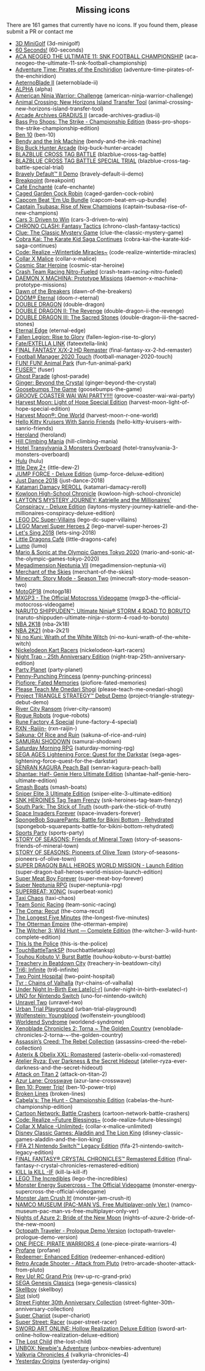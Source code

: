 <h2 align="center">Missing icons</h2>

There are 161 games that currently have no icons. If you found them, please submit a PR or contact me

- [3D MiniGolf](https://yuzu-emu.org/game/3d-minigolf/) (3d-minigolf)
- [60 Seconds!](https://yuzu-emu.org/game/60-seconds/) (60-seconds)
- [ACA NEOGEO THE ULTIMATE 11: SNK FOOTBALL CHAMPIONSHIP](https://yuzu-emu.org/game/aca-neogeo-the-ultimate-11-snk-football-championship/) (aca-neogeo-the-ultimate-11-snk-football-championship)
- [Adventure Time: Pirates of the Enchiridion](https://yuzu-emu.org/game/adventure-time-pirates-of-the-enchiridion/) (adventure-time-pirates-of-the-enchiridion)
- [AeternoBlade II](https://yuzu-emu.org/game/aeternoblade-ii/) (aeternoblade-ii)
- [ALPHA](https://yuzu-emu.org/game/alpha/) (alpha)
- [American Ninja Warrior: Challenge](https://yuzu-emu.org/game/american-ninja-warrior-challenge/) (american-ninja-warrior-challenge)
- [Animal Crossing: New Horizons Island Transfer Tool](https://yuzu-emu.org/game/animal-crossing-new-horizons-island-transfer-tool/) (animal-crossing-new-horizons-island-transfer-tool)
- [Arcade Archives GRADIUS II](https://yuzu-emu.org/game/arcade-archives-gradius-ii/) (arcade-archives-gradius-ii)
- [Bass Pro Shops: The Strike - Championship Edition](https://yuzu-emu.org/game/bass-pro-shops-the-strike-championship-edition/) (bass-pro-shops-the-strike-championship-edition)
- [Ben 10](https://yuzu-emu.org/game/ben-10/) (ben-10)
- [Bendy and the Ink Machine](https://yuzu-emu.org/game/bendy-and-the-ink-machine/) (bendy-and-the-ink-machine)
- [Big Buck Hunter Arcade](https://yuzu-emu.org/game/big-buck-hunter-arcade/) (big-buck-hunter-arcade)
- [BLAZBLUE CROSS TAG BATTLE](https://yuzu-emu.org/game/blazblue-cross-tag-battle/) (blazblue-cross-tag-battle)
- [BLAZBLUE CROSS TAG BATTLE SPECIAL TRIAL](https://yuzu-emu.org/game/blazblue-cross-tag-battle-special-trial/) (blazblue-cross-tag-battle-special-trial)
- [Bravely Default™ II Demo](https://yuzu-emu.org/game/bravely-default-ii-demo/) (bravely-default-ii-demo)
- [Breakpoint](https://yuzu-emu.org/game/breakpoint/) (breakpoint)
- [Café Enchanté](https://yuzu-emu.org/game/cafe-enchante/) (cafe-enchante)
- [Caged Garden Cock Robin](https://yuzu-emu.org/game/caged-garden-cock-robin/) (caged-garden-cock-robin)
- [Capcom Beat 'Em Up Bundle](https://yuzu-emu.org/game/capcom-beat-em-up-bundle/) (capcom-beat-em-up-bundle)
- [Captain Tsubasa: Rise of New Champions](https://yuzu-emu.org/game/captain-tsubasa-rise-of-new-champions/) (captain-tsubasa-rise-of-new-champions)
- [Cars 3: Driven to Win](https://yuzu-emu.org/game/cars-3-driven-to-win/) (cars-3-driven-to-win)
- [CHRONO CLASH: Fantasy Tactics](https://yuzu-emu.org/game/chrono-clash-fantasy-tactics/) (chrono-clash-fantasy-tactics)
- [Clue: The Classic Mystery Game](https://yuzu-emu.org/game/clue-the-classic-mystery-game/) (clue-the-classic-mystery-game)
- [Cobra Kai: The Karate Kid Saga Continues](https://yuzu-emu.org/game/cobra-kai-the-karate-kid-saga-continues/) (cobra-kai-the-karate-kid-saga-continues)
- [Code: Realize ~Wintertide Miracles~](https://yuzu-emu.org/game/code-realize-wintertide-miracles/) (code-realize-wintertide-miracles)
- [Collar X Malice](https://yuzu-emu.org/game/collar-x-malice/) (collar-x-malice)
- [Cosmic Star Heroine](https://yuzu-emu.org/game/cosmic-star-heroine/) (cosmic-star-heroine)
- [Crash Team Racing Nitro-Fueled](https://yuzu-emu.org/game/crash-team-racing-nitro-fueled/) (crash-team-racing-nitro-fueled)
- [DAEMON X MACHINA: Prototype Missions](https://yuzu-emu.org/game/daemon-x-machina-prototype-missions/) (daemon-x-machina-prototype-missions)
- [Dawn of the Breakers](https://yuzu-emu.org/game/dawn-of-the-breakers/) (dawn-of-the-breakers)
- [DOOM® Eternal](https://yuzu-emu.org/game/doom-r-eternal/) (doom-r-eternal)
- [DOUBLE DRAGON](https://yuzu-emu.org/game/double-dragon/) (double-dragon)
- [DOUBLE DRAGON Ⅱ: The Revenge](https://yuzu-emu.org/game/double-dragon-ii-the-revenge/) (double-dragon-ii-the-revenge)
- [DOUBLE DRAGON Ⅲ: The Sacred Stones](https://yuzu-emu.org/game/double-dragon-iii-the-sacred-stones/) (double-dragon-iii-the-sacred-stones)
- [Eternal Edge](https://yuzu-emu.org/game/eternal-edge/) (eternal-edge)
- [Fallen Legion: Rise to Glory](https://yuzu-emu.org/game/fallen-legion-rise-to-glory/) (fallen-legion-rise-to-glory)
- [Fate/EXTELLA LINK](https://yuzu-emu.org/game/fateextella-link/) (fateextella-link)
- [FINAL FANTASY X/X-2 HD Remaster](https://yuzu-emu.org/game/final-fantasy-xx-2-hd-remaster/) (final-fantasy-xx-2-hd-remaster)
- [Football Manager 2020 Touch](https://yuzu-emu.org/game/football-manager-2020-touch/) (football-manager-2020-touch)
- [FUN! FUN! Animal Park](https://yuzu-emu.org/game/fun-fun-animal-park/) (fun-fun-animal-park)
- [FUSER™](https://yuzu-emu.org/game/fuser/) (fuser)
- [Ghost Parade](https://yuzu-emu.org/game/ghost-parade/) (ghost-parade)
- [Ginger: Beyond the Crystal](https://yuzu-emu.org/game/ginger-beyond-the-crystal/) (ginger-beyond-the-crystal)
- [Goosebumps The Game](https://yuzu-emu.org/game/goosebumps-the-game/) (goosebumps-the-game)
- [GROOVE COASTER WAI WAI PARTY!!!!](https://yuzu-emu.org/game/groove-coaster-wai-wai-party/) (groove-coaster-wai-wai-party)
- [Harvest Moon: Light of Hope Special Edition](https://yuzu-emu.org/game/harvest-moon-light-of-hope-special-edition/) (harvest-moon-light-of-hope-special-edition)
- [Harvest Moon®: One World](https://yuzu-emu.org/game/harvest-moon-r-one-world/) (harvest-moon-r-one-world)
- [Hello Kitty Kruisers With Sanrio Friends](https://yuzu-emu.org/game/hello-kitty-kruisers-with-sanrio-friends/) (hello-kitty-kruisers-with-sanrio-friends)
- [Heroland](https://yuzu-emu.org/game/heroland/) (heroland)
- [Hill Climbing Mania](https://yuzu-emu.org/game/hill-climbing-mania/) (hill-climbing-mania)
- [Hotel Transylvania 3 Monsters Overboard](https://yuzu-emu.org/game/hotel-transylvania-3-monsters-overboard/) (hotel-transylvania-3-monsters-overboard)
- [Hulu](https://yuzu-emu.org/game/hulu/) (hulu)
- [Ittle Dew 2+](https://yuzu-emu.org/game/ittle-dew-2/) (ittle-dew-2)
- [JUMP FORCE - Deluxe Edition](https://yuzu-emu.org/game/jump-force-deluxe-edition/) (jump-force-deluxe-edition)
- [Just Dance 2018](https://yuzu-emu.org/game/just-dance-2018/) (just-dance-2018)
- [Katamari Damacy REROLL](https://yuzu-emu.org/game/katamari-damacy-reroll/) (katamari-damacy-reroll)
- [Kowloon High-School Chronicle](https://yuzu-emu.org/game/kowloon-high-school-chronicle/) (kowloon-high-school-chronicle)
- [LAYTON’S MYSTERY JOURNEY: Katrielle and the Millionaires’ Conspiracy - Deluxe Edition](https://yuzu-emu.org/game/laytons-mystery-journey-katrielle-and-the-millionaires-conspiracy-deluxe-edition/) (laytons-mystery-journey-katrielle-and-the-millionaires-conspiracy-deluxe-edition)
- [LEGO DC Super-Villains](https://yuzu-emu.org/game/lego-dc-super-villains/) (lego-dc-super-villains)
- [LEGO Marvel Super Heroes 2](https://yuzu-emu.org/game/lego-marvel-super-heroes-2/) (lego-marvel-super-heroes-2)
- [Let's Sing 2018](https://yuzu-emu.org/game/lets-sing-2018/) (lets-sing-2018)
- [Little Dragons Café](https://yuzu-emu.org/game/little-dragons-cafe/) (little-dragons-cafe)
- [Lumo](https://yuzu-emu.org/game/lumo/) (lumo)
- [Mario & Sonic at the Olympic Games Tokyo 2020](https://yuzu-emu.org/game/mario-and-sonic-at-the-olympic-games-tokyo-2020/) (mario-and-sonic-at-the-olympic-games-tokyo-2020)
- [Megadimension Neptunia VII](https://yuzu-emu.org/game/megadimension-neptunia-vii/) (megadimension-neptunia-vii)
- [Merchant of the Skies](https://yuzu-emu.org/game/merchant-of-the-skies/) (merchant-of-the-skies)
- [Minecraft: Story Mode - Season Two](https://yuzu-emu.org/game/minecraft-story-mode-season-two/) (minecraft-story-mode-season-two)
- [MotoGP18](https://yuzu-emu.org/game/motogp18/) (motogp18)
- [MXGP3 - The Official Motocross Videogame](https://yuzu-emu.org/game/mxgp3-the-official-motocross-videogame/) (mxgp3-the-official-motocross-videogame)
- [NARUTO SHIPPUDEN™: Ultimate Ninja® STORM 4 ROAD TO BORUTO](https://yuzu-emu.org/game/naruto-shippuden-ultimate-ninja-r-storm-4-road-to-boruto/) (naruto-shippuden-ultimate-ninja-r-storm-4-road-to-boruto)
- [NBA 2K18](https://yuzu-emu.org/game/nba-2k18/) (nba-2k18)
- [NBA 2K21](https://yuzu-emu.org/game/nba-2k21/) (nba-2k21)
- [Ni no Kuni: Wrath of the White Witch](https://yuzu-emu.org/game/ni-no-kuni-wrath-of-the-white-witch/) (ni-no-kuni-wrath-of-the-white-witch)
- [Nickelodeon Kart Racers](https://yuzu-emu.org/game/nickelodeon-kart-racers/) (nickelodeon-kart-racers)
- [Night Trap - 25th Anniversary Edition](https://yuzu-emu.org/game/night-trap-25th-anniversary-edition/) (night-trap-25th-anniversary-edition)
- [Party Planet](https://yuzu-emu.org/game/party-planet/) (party-planet)
- [Penny-Punching Princess](https://yuzu-emu.org/game/penny-punching-princess/) (penny-punching-princess)
- [Piofiore: Fated Memories](https://yuzu-emu.org/game/piofiore-fated-memories/) (piofiore-fated-memories)
- [Please Teach Me Onedari Shogi](https://yuzu-emu.org/game/please-teach-me-onedari-shogi/) (please-teach-me-onedari-shogi)
- [Project TRIANGLE STRATEGY™ Debut Demo](https://yuzu-emu.org/game/project-triangle-strategy-debut-demo/) (project-triangle-strategy-debut-demo)
- [River City Ransom](https://yuzu-emu.org/game/river-city-ransom/) (river-city-ransom)
- [Rogue Robots](https://yuzu-emu.org/game/rogue-robots/) (rogue-robots)
- [Rune Factory 4 Special](https://yuzu-emu.org/game/rune-factory-4-special/) (rune-factory-4-special)
- [RXN -Raijin-](https://yuzu-emu.org/game/rxn-raijin-/) (rxn-raijin-)
- [Sakuna: Of Rice and Ruin](https://yuzu-emu.org/game/sakuna-of-rice-and-ruin/) (sakuna-of-rice-and-ruin)
- [SAMURAI SHODOWN](https://yuzu-emu.org/game/samurai-shodown/) (samurai-shodown)
- [Saturday Morning RPG](https://yuzu-emu.org/game/saturday-morning-rpg/) (saturday-morning-rpg)
- [SEGA AGES Lightening Force: Quest for the Darkstar](https://yuzu-emu.org/game/sega-ages-lightening-force-quest-for-the-darkstar/) (sega-ages-lightening-force-quest-for-the-darkstar)
- [SENRAN KAGURA Peach Ball](https://yuzu-emu.org/game/senran-kagura-peach-ball/) (senran-kagura-peach-ball)
- [Shantae: Half- Genie Hero Ultimate Edition](https://yuzu-emu.org/game/shantae-half-genie-hero-ultimate-edition/) (shantae-half-genie-hero-ultimate-edition)
- [Smash Boats](https://yuzu-emu.org/game/smash-boats/) (smash-boats)
- [Sniper Elite 3 Ultimate Edition](https://yuzu-emu.org/game/sniper-elite-3-ultimate-edition/) (sniper-elite-3-ultimate-edition)
- [SNK HEROINES Tag Team Frenzy](https://yuzu-emu.org/game/snk-heroines-tag-team-frenzy/) (snk-heroines-tag-team-frenzy)
- [South Park: The Stick of Truth](https://yuzu-emu.org/game/south-park-the-stick-of-truth/) (south-park-the-stick-of-truth)
- [Space Invaders Forever](https://yuzu-emu.org/game/space-invaders-forever/) (space-invaders-forever)
- [SpongeBob SquarePants: Battle for Bikini Bottom - Rehydrated](https://yuzu-emu.org/game/spongebob-squarepants-battle-for-bikini-bottom-rehydrated/) (spongebob-squarepants-battle-for-bikini-bottom-rehydrated)
- [Sports Party](https://yuzu-emu.org/game/sports-party/) (sports-party)
- [STORY OF SEASONS: Friends of Mineral Town](https://yuzu-emu.org/game/story-of-seasons-friends-of-mineral-town/) (story-of-seasons-friends-of-mineral-town)
- [STORY OF SEASONS: Pioneers of Olive Town](https://yuzu-emu.org/game/story-of-seasons-pioneers-of-olive-town/) (story-of-seasons-pioneers-of-olive-town)
- [SUPER DRAGON BALL HEROES WORLD MISSION - Launch Edition](https://yuzu-emu.org/game/super-dragon-ball-heroes-world-mission-launch-edition/) (super-dragon-ball-heroes-world-mission-launch-edition)
- [Super Meat Boy Forever](https://yuzu-emu.org/game/super-meat-boy-forever/) (super-meat-boy-forever)
- [Super Neptunia RPG](https://yuzu-emu.org/game/super-neptunia-rpg/) (super-neptunia-rpg)
- [SUPERBEAT: XONiC](https://yuzu-emu.org/game/superbeat-xonic/) (superbeat-xonic)
- [Taxi Chaos](https://yuzu-emu.org/game/taxi-chaos/) (taxi-chaos)
- [Team Sonic Racing](https://yuzu-emu.org/game/team-sonic-racing/) (team-sonic-racing)
- [The Coma: Recut](https://yuzu-emu.org/game/the-coma-recut/) (the-coma-recut)
- [The Longest Five Minutes](https://yuzu-emu.org/game/the-longest-five-minutes/) (the-longest-five-minutes)
- [The Otterman Empire](https://yuzu-emu.org/game/the-otterman-empire/) (the-otterman-empire)
- [The Witcher 3: Wild Hunt — Complete Edition](https://yuzu-emu.org/game/the-witcher-3-wild-hunt-complete-edition/) (the-witcher-3-wild-hunt-complete-edition)
- [This Is the Police](https://yuzu-emu.org/game/this-is-the-police/) (this-is-the-police)
- [TouchBattleTankSP](https://yuzu-emu.org/game/touchbattletanksp/) (touchbattletanksp)
- [Touhou Kobuto V: Burst Battle](https://yuzu-emu.org/game/touhou-kobuto-v-burst-battle/) (touhou-kobuto-v-burst-battle)
- [Treachery in Beatdown City](https://yuzu-emu.org/game/treachery-in-beatdown-city/) (treachery-in-beatdown-city)
- [Tri6: Infinite](https://yuzu-emu.org/game/tri6-infinite/) (tri6-infinite)
- [Two Point Hospital](https://yuzu-emu.org/game/two-point-hospital/) (two-point-hospital)
- [Tyr : Chains of Valhalla](https://yuzu-emu.org/game/tyr-chains-of-valhalla/) (tyr-chains-of-valhalla)
- [Under Night In-Birth Exe:Late[cl-r]](https://yuzu-emu.org/game/under-night-in-birth-exelatecl-r/) (under-night-in-birth-exelatecl-r)
- [UNO for Nintendo Switch](https://yuzu-emu.org/game/uno-for-nintendo-switch/) (uno-for-nintendo-switch)
- [Unravel Two](https://yuzu-emu.org/game/unravel-two/) (unravel-two)
- [Urban Trial Playground](https://yuzu-emu.org/game/urban-trial-playground/) (urban-trial-playground)
- [Wolfenstein: Youngblood](https://yuzu-emu.org/game/wolfenstein-youngblood/) (wolfenstein-youngblood)
- [Worldend Syndrome](https://yuzu-emu.org/game/worldend-syndrome/) (worldend-syndrome)
- [Xenoblade Chronicles 2: Torna ~ The Golden Country](https://yuzu-emu.org/game/xenoblade-chronicles-2-torna-~-the-golden-country/) (xenoblade-chronicles-2-torna-~-the-golden-country)
- [Assassin’s Creed: The Rebel Collection](https://yuzu-emu.org/game/assassins-creed-the-rebel-collection/) (assassins-creed-the-rebel-collection)
- [Asterix & Obelix XXL: Romastered](https://yuzu-emu.org/game/asterix-obelix-xxl-romastered/) (asterix-obelix-xxl-romastered)
- [Atelier Ryza: Ever Darkness & the Secret Hideout](https://yuzu-emu.org/game/atelier-ryza-ever-darkness-and-the-secret-hideout/) (atelier-ryza-ever-darkness-and-the-secret-hideout)
- [Attack on Titan 2](https://yuzu-emu.org/game/attack-on-titan-2/) (attack-on-titan-2)
- [Azur Lane: Crosswave](https://yuzu-emu.org/game/azur-lane-crosswave/) (azur-lane-crosswave)
- [Ben 10: Power Trip!](https://yuzu-emu.org/game/ben-10-power-trip/) (ben-10-power-trip)
- [Broken Lines](https://yuzu-emu.org/game/broken-lines/) (broken-lines)
- [Cabela's: The Hunt - Championship Edition](https://yuzu-emu.org/game/cabelas-the-hunt-championship-edition/) (cabelas-the-hunt-championship-edition)
- [Cartoon Network: Battle Crashers](https://yuzu-emu.org/game/cartoon-network-battle-crashers/) (cartoon-network-battle-crashers)
- [Code: Realize ~Future Blessings~](https://yuzu-emu.org/game/code-realize-future-blessings/) (code-realize-future-blessings)
- [Collar X Malice -Unlimited-](https://yuzu-emu.org/game/collar-x-malice-unlimited/) (collar-x-malice-unlimited)
- [Disney Classic Games: Aladdin and The Lion King](https://yuzu-emu.org/game/disney-classic-games-aladdin-and-the-lion-king/) (disney-classic-games-aladdin-and-the-lion-king)
- [FIFA 21 Nintendo Switch™ Legacy Edition](https://yuzu-emu.org/game/fifa-21-nintendo-switch-legacy-edition/) (fifa-21-nintendo-switch-legacy-edition)
- [FINAL FANTASY® CRYSTAL CHRONICLES™ Remastered Edition](https://yuzu-emu.org/game/final-fantasy-r-crystal-chronicles-remastered-edition/) (final-fantasy-r-crystal-chronicles-remastered-edition)
- [KILL la KILL -IF](https://yuzu-emu.org/game/kill-la-kill-if/) (kill-la-kill-if)
- [LEGO The Incredibles](https://yuzu-emu.org/game/lego-the-incredibles/) (lego-the-incredibles)
- [Monster Energy Supercross - The Official Videogame](https://yuzu-emu.org/game/monster-energy-supercross-the-official-videogame/) (monster-energy-supercross-the-official-videogame)
- [Monster Jam Crush It!](https://yuzu-emu.org/game/monster-jam-crush-it/) (monster-jam-crush-it)
- [NAMCO MUSEUM (PAC-MAN VS. Free Multiplayer-only Ver.)](https://yuzu-emu.org/game/namco-museum-pac-man-vs-free-multiplayer-only-ver/) (namco-museum-pac-man-vs-free-multiplayer-only-ver)
- [Nights of Azure 2: Bride of the New Moon](https://yuzu-emu.org/game/nights-of-azure-2-bride-of-the-new-moon/) (nights-of-azure-2-bride-of-the-new-moon)
- [Octopath Traveler - Prologue Demo Version](https://yuzu-emu.org/game/octopath-traveler-prologue-demo-version/) (octopath-traveler-prologue-demo-version)
- [ONE PIECE: PIRATE WARRIORS 4](https://yuzu-emu.org/game/one-piece-pirate-warriors-4/) (one-piece-pirate-warriors-4)
- [Profane](https://yuzu-emu.org/game/profane/) (profane)
- [Redeemer: Enhanced Edition](https://yuzu-emu.org/game/redeemer-enhanced-edition/) (redeemer-enhanced-edition)
- [Retro Arcade Shooter - Attack from Pluto](https://yuzu-emu.org/game/retro-arcade-shooter-attack-from-pluto/) (retro-arcade-shooter-attack-from-pluto)
- [Rev Up! RC Grand Prix](https://yuzu-emu.org/game/rev-up-rc-grand-prix/) (rev-up-rc-grand-prix)
- [SEGA Genesis Classics](https://yuzu-emu.org/game/sega-genesis-classics/) (sega-genesis-classics)
- [Skellboy](https://yuzu-emu.org/game/skellboy/) (skellboy)
- [Slot](https://yuzu-emu.org/game/slot/) (slot)
- [Street Fighter 30th Anniversary Collection](https://yuzu-emu.org/game/street-fighter-30th-anniversary-collection/) (street-fighter-30th-anniversary-collection)
- [Super Chariot](https://yuzu-emu.org/game/super-chariot/) (super-chariot)
- [Super Street: Racer](https://yuzu-emu.org/game/super-street-racer/) (super-street-racer)
- [SWORD ART ONLINE: Hollow Realization Deluxe Edition](https://yuzu-emu.org/game/sword-art-online-hollow-realization-deluxe-edition/) (sword-art-online-hollow-realization-deluxe-edition)
- [The Lost Child](https://yuzu-emu.org/game/the-lost-child/) (the-lost-child)
- [UNBOX: Newbie's Adventure](https://yuzu-emu.org/game/unbox-newbies-adventure/) (unbox-newbies-adventure)
- [Valkyria Chronicles 4](https://yuzu-emu.org/game/valkyria-chronicles-4/) (valkyria-chronicles-4)
- [Yesterday Origins](https://yuzu-emu.org/game/yesterday-origins/) (yesterday-origins)
